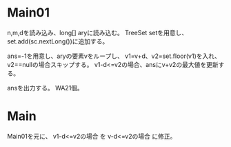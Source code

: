 # Main01
n,m,dを読み込み、long[] aryに読み込む。
TreeSet<Long> setを用意し、set.add(sc.nextLong())に追加する。

ans=-1を用意し、aryの要素vをループし、
v1=v+d、v2=set.floor(v1)を入れ、v2==nullの場合スキップする。
v1-d<=v2の場合、ansにv+v2の最大値を更新する。

ansを出力する。
WA21個。

# Main
Main01を元に、
v1-d<=v2の場合
を
v-d<=v2の場合
に修正。

